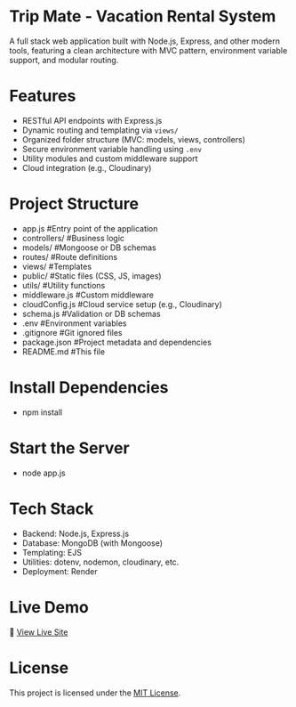 # Trip Mate - Vacation Rental System
A full stack web application built with Node.js, Express, and other modern tools, featuring a clean architecture with MVC pattern, environment variable support, and modular routing.


# Features
- RESTful API endpoints with Express.js
- Dynamic routing and templating via `views/`
- Organized folder structure (MVC: models, views, controllers)
- Secure environment variable handling using `.env`
- Utility modules and custom middleware support
- Cloud integration (e.g., Cloudinary)


# Project Structure
- app.js #Entry point of the application
- controllers/ #Business logic
- models/ #Mongoose or DB schemas
- routes/ #Route definitions
- views/ #Templates
- public/ #Static files (CSS, JS, images)
- utils/ #Utility functions
- middleware.js #Custom middleware
- cloudConfig.js #Cloud service setup (e.g., Cloudinary)
- schema.js #Validation or DB schemas
- .env #Environment variables
- .gitignore #Git ignored files
- package.json #Project metadata and dependencies
- README.md #This file


# Install Dependencies
- npm install


# Start the Server
- node app.js


# Tech Stack
- Backend: Node.js, Express.js
- Database: MongoDB (with Mongoose)
- Templating: EJS
- Utilities: dotenv, nodemon, cloudinary, etc.
- Deployment: Render


# Live Demo
🔗 [View Live Site](https://yourproject.vercel.app)


# License
This project is licensed under the [MIT License](https://opensource.org/license/mit/).







